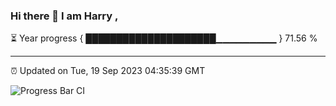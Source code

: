 ### Hi there 👋 I am Harry , 

⏳ Year progress { █████████████████████▁▁▁▁▁▁▁▁▁ } 71.56 %

---

⏰ Updated on Tue, 19 Sep 2023 04:35:39 GMT

![Progress Bar CI](https://github.com/duykhang68/duykhang68/workflows/Progress%20Bar%20CI/badge.svg)
